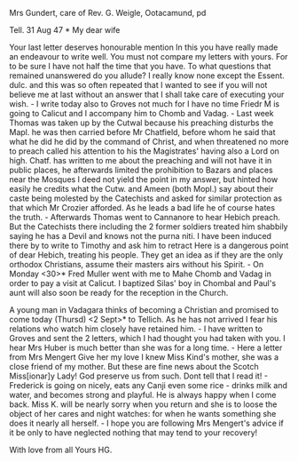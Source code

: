 Mrs Gundert, care of Rev. G. Weigle, Ootacamund, pd

 Tell. 31 Aug 47
 <Tuesday>*
My dear wife

Your last letter deserves honourable mention In this you have really made an endeavour to write well. You must not compare my letters with yours. For to be sure I have not half the time that you have. To what questions that remained unanswered do you allude? I really know none except the Essent. dulc. and this was so often repeated that I wanted to see if you will not believe me at last without an answer that I shall take care of executing your wish. - I write today also to Groves not much for I have no time Friedr M is going to Calicut and I accompany him to Chomb and Vadag. - Last week Thomas was taken up by the Cutwal because his preaching disturbs the Mapl. he was then carried before Mr Chatfield, before whom he said that what he did he did by the command of Christ, and when threatened no more to preach called his attention to his the Magistrates' having also a Lord on high. Chatf. has written to me about the preaching and will not have it in public places, he afterwards limited the prohibition to Bazars and places near the Mosques I deed not yield the point in my answer, but hinted how easily he credits what the Cutw. and Ameen (both Mopl.) say about their caste being molested by the Catechists and asked for similar protection as that which Mr Crozier afforded. As he leads a bad life he of course hates the truth. - Afterwards Thomas went to Cannanore to hear Hebich preach. But the Catechists there including the 2 former soldiers treated him shabbily saying he has a Devil and knows not the purna niti. I have been induced there by to write to Timothy and ask him to retract Here is a dangerous point of dear Hebich, treating his people. They get an idea as if they are the only orthodox Christians, assume their masters airs without his Spirit. - On Monday <30>* Fred Muller went with me to Mahe Chomb and Vadag in order to pay a visit at Calicut. I baptized Silas' boy in Chombal and Paul's aunt will also soon be ready for the reception in the Church.

A young man in Vadagara thinks of becoming a Christian and promised to come today (Thursd) <2 Sept>* to Tellich. As he has not arrived I fear his relations who watch him closely have retained him. - I have written to Groves and sent the 2 letters, which I had thought you had taken with you. I hear Mrs Huber is much better than she was for a long time. - Here a letter from Mrs Mengert Give her my love I knew Miss Kind's mother, she was a close friend of my mother. But these are fine news about the Scotch Miss[ionar]y Lady! God preserve us from such. Dont tell that I read it! - Frederick is going on nicely, eats any Canji even some rice - drinks milk and water, and becomes strong and playful. He is always happy when I come back. Miss K. will be nearly sorry when you return and she is to loose the object of her cares and night watches: for when he wants something she does it nearly all herself. - I hope you are following Mrs Mengert's advice if it be only to have neglected nothing that may tend to your recovery!

 With love from all
 Yours HG.
